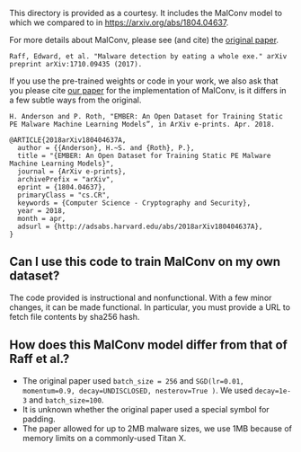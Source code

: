 This directory is provided as a courtesy.  It includes the MalConv model to which we compared to in https://arxiv.org/abs/1804.04637.

For more details about MalConv, please see (and cite) the [original paper](https://arxiv.org/abs/1710.09435).

```
Raff, Edward, et al. "Malware detection by eating a whole exe." arXiv preprint arXiv:1710.09435 (2017).
```

If you use the pre-trained weights or code in your work, we also ask that you please cite [our paper](https://arxiv.org/pdf/1804.04637.pdf) for the implementation of MalConv, is it differs in a few subtle ways from the original.

```
H. Anderson and P. Roth, "EMBER: An Open Dataset for Training Static PE Malware Machine Learning Models”, in ArXiv e-prints. Apr. 2018.

@ARTICLE{2018arXiv180404637A,
  author = {{Anderson}, H.~S. and {Roth}, P.},
  title = "{EMBER: An Open Dataset for Training Static PE Malware Machine Learning Models}",
  journal = {ArXiv e-prints},
  archivePrefix = "arXiv",
  eprint = {1804.04637},
  primaryClass = "cs.CR",
  keywords = {Computer Science - Cryptography and Security},
  year = 2018,
  month = apr,
  adsurl = {http://adsabs.harvard.edu/abs/2018arXiv180404637A},
}
```

## Can I use this code to train MalConv on my own dataset?
The code provided is instructional and nonfunctional.  With a few minor changes, it can be made functional.  In particular, you must provide a URL to fetch file contents by sha256 hash.

## How does this MalConv model differ from that of Raff et al.?
 * The original paper used `batch_size = 256` and `SGD(lr=0.01, momentum=0.9, decay=UNDISCLOSED, nesterov=True )`.  We used
 `decay=1e-3` and `batch_size=100`.
 * It is unknown whether the original paper used a special symbol for padding.
 * The paper allowed for up to 2MB malware sizes, we use 1MB because of memory limits on a commonly-used Titan X.

